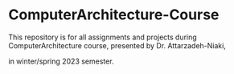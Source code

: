 # ComputerArchitecture-Course
This repository is for all assignments and projects during ComputerArchitecture course, presented by Dr. Attarzadeh-Niaki,

in winter/spring 2023 semester.
